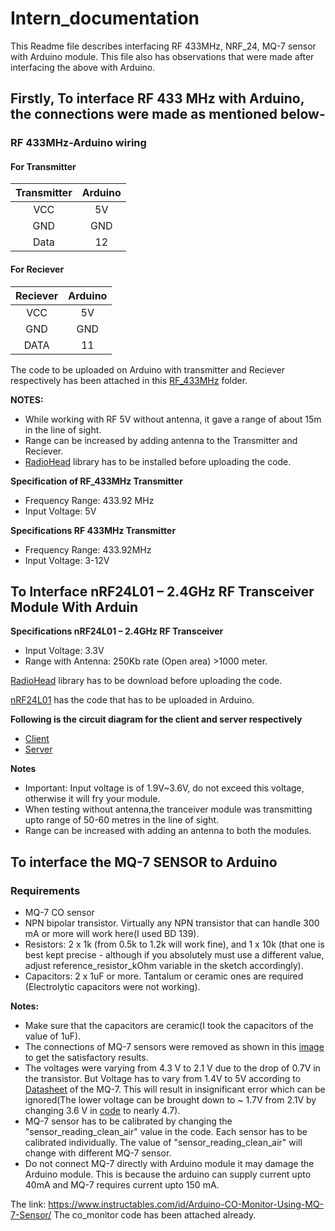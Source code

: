 # Intern_documentation
This Readme file describes interfacing RF 433MHz, NRF_24, MQ-7 sensor with Arduino module. This file also has observations that were made after interfacing the above with Arduino. 


## Firstly, To interface RF 433 MHz with Arduino, the connections were made as mentioned below-
### RF 433MHz-Arduino wiring
#### For Transmitter
| Transmitter | Arduino |
| :---------: | :------:|
| VCC | 5V |
| GND | GND |
|Data | 12 |
#### For Reciever
|Reciever| Arduino|
| :----: | :-----:|
|VCC|5V|
|GND|GND|
|DATA|11|


The code to be uploaded on Arduino with transmitter and Reciever respectively has been attached in this [RF_433MHz](https://github.com/avianshgaur/Intern_documentation/tree/master/RF_433Hz) folder.


**NOTES:**
* While working with RF 5V without antenna, it gave a range of about 15m in the line of sight.
* Range can be increased by adding antenna to the Transmitter and Reciever.
* [RadioHead](http://www.airspayce.com/mikem/arduino/RadioHead/RadioHead-1.46.zip) library has to be installed before uploading the code.

**Specification of RF_433MHz Transmitter**
* Frequency Range: 433.92 MHz
* Input Voltage: 5V

**Specifications RF 433MHz Transmitter**
* Frequency Range: 433.92MHz
* Input Voltage: 3-12V

## To Interface nRF24L01 – 2.4GHz RF Transceiver Module With Arduin
**Specifications nRF24L01 – 2.4GHz RF Transceiver**
* Input Voltage: 3.3V
* Range with Antenna: 250Kb rate (Open area) >1000 meter.

[RadioHead](http://www.airspayce.com/mikem/arduino/RadioHead/RadioHead-1.46.zip) library has to be download before uploading the code.


[nRF24L01](https://github.com/avianshgaur/Intern_documentation/tree/master/nRF24L01) has the code that has to be uploaded in Arduino.

**Following is the circuit diagram for the client and server respectively**
* [Client](https://github.com/avianshgaur/Intern_documentation/blob/master/png_nRF24/Client.png)
* [Server](https://github.com/avianshgaur/Intern_documentation/blob/master/png_nRF24/Server.png)

**Notes**
* Important: Input voltage is of 1.9V~3.6V, do not exceed this voltage, otherwise it will fry your module. 
* When testing without antenna,the tranceiver module was transmitting upto range of 50-60 metres in the line of sight.
* Range can be increased with adding an antenna to both the modules.

## To interface the MQ-7 SENSOR to Arduino
 ### Requirements
  * MQ-7 CO sensor
  *  NPN bipolar transistor. Virtually any NPN transistor that can handle 300 mA or more will work here(I used BD 139).
  * Resistors: 2 x 1k (from 0.5k to 1.2k will work fine), and 1 x 10k (that one is best kept precise - although if you absolutely must use a different value, adjust reference_resistor_kOhm variable in the sketch accordingly).
  * Capacitors: 2 x 1uF or more. Tantalum or ceramic ones are required (Electrolytic capacitors were not working).
  
 **Notes:**
* Make sure that the capacitors are ceramic(I took the capacitors of the value of 1uF).
* The connections of MQ-7 sensors were removed as shown in this [image]() to get the satisfactory results.
* The voltages were varying from 4.3 V to 2.1 V due to the drop of 0.7V in the transistor. But Voltage has to vary from 1.4V to 5V according to [Datasheet](https://www.sparkfun.com/datasheets/Sensors/Biometric/MQ-7.pdf) of the MQ-7. This will result in insignificant error which can be ignored(The lower voltage can be brought down to ~ 1.7V from 2.1V by changing 3.6 V in [code]() to nearly 4.7).
* MQ-7 sensor has to be calibrated by changing the "sensor_reading_clean_air" value in the code. Each sensor has to be calibrated individually. The value of "sensor_reading_clean_air" will change with different MQ-7 sensor.
* Do not connect MQ-7 directly with Arduino module it may damage the Arduino module. This is because the arduino can supply current upto 40mA and MQ-7 requires current upto 150 mA.
 

The link:
https://www.instructables.com/id/Arduino-CO-Monitor-Using-MQ-7-Sensor/
The co_monitor code has been attached already.
